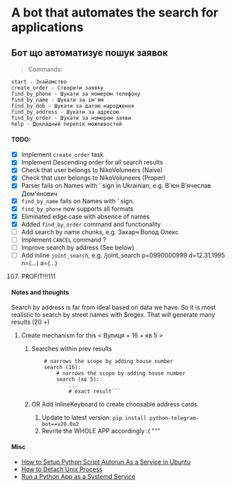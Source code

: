 # A bot that automates the search for applications
## Бот що автоматизує пошук заявок


> Commands:
```
start - Знайомство
create_order - Створити заявку
find_by_phone - Шукати за номером телефону
find_by_name - Шукати за ім'ям
find_by_dob - Шукати за датою народження
find_by_address - Шукати за адресою
find_by_order - Шукати за номером заяви
help - Докладний перелік можливостей
```

#### TODO:
- [x] Implement `create_order` task
- [x] Implement Descending order for all search results
- [x] Check that user belongs to NikoVoluneers (Naive)
- [x] Check that user belongs to NikoVoluneers (Proper)
- [x] Parser fails on Names with ' sign in Ukrainian, e.g. В'юн В'ячеслав Дем'янович
- [x] `find_by_name` fails on Names with ‘ sign.
- [x] `find_by_phone` now supports all formats
- [x] Eliminated edge case with absence of names
- [x] Added `find_by_order` command and functionality
- [ ] Add search by name chunks, e.g. Захарч Волод Олекс
- [ ] Implement `CANCEL` command ?
- [ ] Improve search by address (See below)
- [ ] Add inline `joint_search`, e.g. /joint_search p=0990000999 d=12.31.1995 n=(...) a=(...)
107. PROFIT!!!111

#### Notes and thoughts
Search by address is far from ideal based on data we have.
So it is most realistic to search by street names with $regex.
That will generate many results (20 +)
    
1. Create mechanism for this < Вулиця + 16 + кв 5 >
    1. Searches within prev results


        ```result = search (Вулиця):
            # narrows the scope by adding house number
            search (16):
                # narrows the scope by adding house number
                search (кв 5):
                    ...
                    # exact result```
    2. OR Add InlineKeyboard to create choosable address cards
        1. Update to latest version:
               `pip install python-telegram-bot==v20.0a2`
        2. Revrite the WHOLE APP accordingly :(
"""

#### Misc
- [How to Setup Python Script Autorun As a Service in Ubuntu](https://websofttechs.com/tutorials/how-to-setup-python-script-autorun-in-ubuntu-18-04/)
- [How to Detach Unix Process](https://www.tecmint.com/run-linux-command-process-in-background-detach-process/)
- [Run a Python App as a Systemd Service](http://iltabiai.github.io/raspberry%20pi/python/linux/ubuntu/telegram/2020/05/08/python-systemd.html)


 <!--
# import .json into db
docker cp parsed_results.json mongodb:/tmp/parsed_results.json
docker exec mongodb mongoimport -d nikovolunteers -c orders --file /tmp/parsed_results.json --jsonArray

# export .json from db
mongoexport -d nikovolunteers -c orders --out output.json
docker cp mongodb:/output.json . # mongodb is the name of my local container

docker ps -a
docker exec -it mongodb bash

db.orders.find({"Phone": 680659203}).pretty()
db.orders.find({"Date": {$in: [/2022-08-03/]}}).count()

db.orders.find({"Cathegories": {$in : ["Пенсіонер"]}}).count()
db.orders.find({"PIB": {$in: ["Михеевич"]}}).pretty()
db.orders.find({"PIB": {$all: ["Владимир", "Васильевич"]}}).pretty()

db.orders.find({"Bday": {$in: [/5 лют 1987/]}}).count()
db.orders.find({"Bday": {$in: [/^5 лют/]}}).count()
db.orders.find({"Bday": {$in: [/^1942/]}}).count()
db.orders.find({"Bday": {$in: [/1942/]}}).count()

db.orders.find({"Address": {$in: [/Партизанской/]}}).count()

# Import cert
scp X509-cert.pem <user_name>@<server_name>:/var/www/

/lib/systemd/system/nikobot.py.service
systemctl enable nikobot.py.service 
systemctl start nikobot.py.service
systemctl status nikobot.py.service
-->
